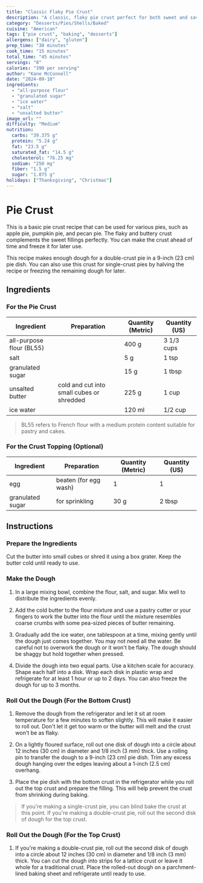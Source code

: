 ```yaml
---
title: "Classic Flaky Pie Crust"
description: "A classic, flaky pie crust perfect for both sweet and savory pies. Ideal for a 9-inch double-crust pie or two single-crust pies."
category: "Desserts/Pies/Shells/Baked"
cuisine: "American"
tags: ["pie crust", "baking", "desserts"]
allergens: ["dairy", "gluten"]
prep_time: "30 minutes"
cook_time: "15 minutes"
total_time: "45 minutes"
servings: "8"
calories: "390 per serving"
author: "Kane McConnell"
date: "2024-09-10"
ingredients:
  - "all-purpose flour"
  - "granulated sugar"
  - "ice water"
  - "salt"
  - "unsalted butter"
image_url: ""
difficulty: "Medium"
nutrition:
  carbs: "39.375 g"
  protein: "5.24 g"
  fat: "23.5 g"
  saturated_fat: "14.5 g"
  cholesterol: "76.25 mg"
  sodium: "250 mg"
  fiber: "1.5 g"
  sugar: "1.875 g"
holidays: ["Thanksgiving", "Christmas"]
---
```


# Pie Crust

This is a basic pie crust recipe that can be used for various pies, such as apple pie, pumpkin pie, and pecan pie. The flaky and buttery crust complements the sweet fillings perfectly. You can make the crust ahead of time and freeze it for later use.

This recipe makes enough dough for a double-crust pie in a 9-inch (23 cm) pie dish. You can also use this crust for single-crust pies by halving the recipe or freezing the remaining dough for later.

## Ingredients

### For the Pie Crust

| Ingredient | Preparation | Quantity (Metric) | Quantity (US) |
|---|----|----|----|
| all-purpose flour (BL55) | | 400 g | 3 1/3 cups |
| salt | | 5 g | 1 tsp |
| granulated sugar | | 15 g | 1 tbsp |
| unsalted butter | cold and cut into small cubes or shredded | 225 g | 1 cup |
| ice water | | 120 ml | 1/2 cup |

> BL55 refers to French flour with a medium protein content suitable for pastry and cakes.

### For the Crust Topping (Optional)

| Ingredient | Preparation | Quantity (Metric) | Quantity (US) |
|---|----|----|----|
| egg | beaten (for egg wash) | 1 | 1 |
| granulated sugar | for sprinkling | 30 g | 2 tbsp |

## Instructions

### Prepare the Ingredients

Cut the butter into small cubes or shred it using a box grater. Keep the butter cold until ready to use.

### Make the Dough

1. In a large mixing bowl, combine the flour, salt, and sugar. Mix well to distribute the ingredients evenly.

1. Add the cold butter to the flour mixture and use a pastry cutter or your fingers to work the butter into the flour until the mixture resembles coarse crumbs with some pea-sized pieces of butter remaining.

1. Gradually add the ice water, one tablespoon at a time, mixing gently until the dough just comes together. You may not need all the water. Be careful not to overwork the dough or it won't be flaky. The dough should be shaggy but hold together when pressed.

1. Divide the dough into two equal parts. Use a kitchen scale for accuracy. Shape each half into a disk. Wrap each disk in plastic wrap and refrigerate for at least 1 hour or up to 2 days. You can also freeze the dough for up to 3 months.

### Roll Out the Dough (For the Bottom Crust)

1. Remove the dough from the refrigerator and let it sit at room temperature for a few minutes to soften slightly. This will make it easier to roll out. Don't let it get too warm or the butter will melt and the crust won't be as flaky.

1. On a lightly floured surface, roll out one disk of dough into a circle about 12 inches (30 cm) in diameter and 1/8 inch (3 mm) thick. Use a rolling pin to transfer the dough to a 9-inch (23 cm) pie dish. Trim any excess dough hanging over the edges leaving about a 1-inch (2.5 cm) overhang.

1. Place the pie dish with the bottom crust in the refrigerator while you roll out the top crust and prepare the filling. This will help prevent the crust from shrinking during baking.

> If you're making a single-crust pie, you can blind bake the crust at this point. If you're making a double-crust pie, roll out the second disk of dough for the top crust.

### Roll Out the Dough (For the Top Crust)

1. If you're making a double-crust pie, roll out the second disk of dough into a circle about 12 inches (30 cm) in diameter and 1/8 inch (3 mm) thick. You can cut the dough into strips for a lattice crust or leave it whole for a traditional crust. Place the rolled-out dough on a parchment-lined baking sheet and refrigerate until ready to use.
